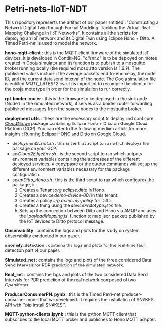 # Petri-nets-IIoT-NDT
This repository represents the artifact of our paper entitled : "Constructing a Network Digital Twin through Formal Modeling: Tackling the Virtual-Real Mapping Challenge in IIoT Networks". It contains all the scripts for deploying an IoT network and its Digital Twin using Eclipse Hono + Ditto. A Timed Petri-net is used to model the network. 

**hono-mqtt-client** : this is the MQTT client firmware of the simulated IoT devices, it is developed in Contiki-NG. "_client.c_" is to be deployed on motes created in Cooja simulator and its function is to publish to a mosquitto broker running locally (the required mosquitto version is 1.6.9). The published values include : the average packets end-to-end delay, the node ID, and the current data send interval of the node. The Cooja simulation file is entitled _MQTT_LATEST2.csc_. It is important to recompile the client.c for the cooja mote type in order for the simulation to run correctly.

**rpl-border-router** : this is the firmware to be deployed in the sink node (Node 1 in the simulated network), it serves as a border router forwarding published messages from the source nodes to the mosquitto broker.

**deployment utils** : these are the necessary script to deploy and configure [Cloud2Edge](https://www.eclipse.org/packages/packages/cloud2edge/)  package containing Eclipse Hono + Ditto on Google Cloud Platform (GCP). You can refer to the following medium article for more insights : [Running Eclipse HONO and Ditto on Google Cloud](https://medium.com/google-cloud/running-eclipse-hono-and-ditto-on-google-cloud-1-d47504fecc7).

- _deploymentScript.sh_ : this is the first script to run which deploys the package on your GCP.
- _setCloud2EdgeEnv.sh_ : is the second script to run which outputs environment variables containing the addresses of the different deployed services. A copy/paste of the output commands will set up the different environment variables necessary for the package configuration.
- _setupDitto_Hono.sh_ : this is the third script to run which configures the package, it :
  1. Creates a Tenant _org.eclipse.ditto_ in Hono.
  2. Creates a device _demo-device-001_ in this tenant.
  3. Creates a policy _org.acme:my-policy_ for Ditto.
  4. Creates a thing using the _devicePrototype.json_ file.
  5. Sets up the connection between Ditto and Hono via AMQP and uses the '_payloadMapping.js_' function to map json packets published by the IoT devices to Ditto protocol message.

**Observability** : contains the logs and plots for the study on system observability conducted in our paper.

**anomaly_detection** : contains the logs and plots for the real-time fault detection part of our paper.

**Simulated_net** : contains the logs and plots of the three considered Data Send Intervals for PDR prediction of the simulated network.

**Real_net** : contains the logs and plots of the two considered Data Send Intervals for PDR prediction of the real network composed of two _OpenMotes_.

**ProducerConsumerPN.ipynb** : this is the Timed Petri-net producer-consumer model that we developed. It requires the installation of SNAKES API with ''pip install SNAKES''.

**MQTT-python-clients.ipynb** : this is the python MQTT client that subscribes to the local MQTT broker and publishes to Hono MQTT adapter.

